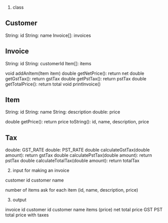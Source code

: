 
1. class

Customer
-----------------
String: id
String: name
Invoice[]: invoices


Invoice
---------------------
String: id
String: customerId
Item[]: items

void addAnItem(Item item)
double getNetPrice(): return net
double getGstTax(): return gstTax
double getPstTax(): return pstTax
double getTotalPrice(): return total
void printInvoice()

Item
---------------------
String: id
String: name
String: description
double: price

double getPrice(): return price
toString(): id, name, description, price

Tax
-------------------
double: GST_RATE
double: PST_RATE
double calculateGstTax(double amount): return gstTax
double calculatePstTax(double amount): return pstTax
double calculateTotalTax(double amount): return totalTax


2. input for making an invoice

customer id
customer name

number of items
ask for each item (id, name, description, price)

3. output 

invoice id
customer id
customer name
items (price)
net total price
GST
PST
total price with taxes




